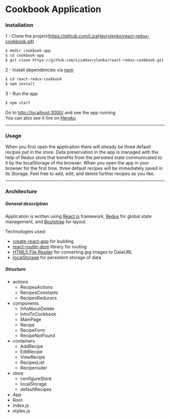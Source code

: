 # Cookbook Application
 
### Installation
 
 1 - Clone the project(https://github.com/LizaHavrylenko/react-redux-cookbook.git)
 ```sh
$ mkdir cookbook-app
$ cd cookbook-app
$ git clone https://github.com/LizaHavrylenko/react-redux-cookbook.git  
```
2 - Install dependencies via [npm](https://www.npmjs.com)
```sh
$ cd react-redux-cookbook
$ npm install
```
3 - Run the app
```sh
$ npm start
```
Go to [http://localhost:3000/](http://localhost:3000/#/) and see the app running  
You can also see it live on [Heroku](https://react-redux-cookbook.herokuapp.com)

---
### Usage

When you first open the application there will already be three default recipes put in the store. Data preservation in the app is managed with the help of Redux store that benefits from the persisted state communicated to it by the localStorage of the browser. When you open the app in your browser for the first time, three default recipes will be immediately saved in its Storage.  Feel free to add, edit, and delete further recipes as you like. 

---
### Architecture
##### General description
Application is written using [React.js](http://reactjs.net) framework, [Redux](https://github.com/reduxjs/redux) for global state management, and [Bootstrap](https://github.com/twbs/bootstrap) for layout. 

Technologies used:
  - [create-react-app](https://github.com/facebook/create-react-app) for building
  - [react-router-dom](https://github.com/ReactTraining/react-router/tree/master/packages/react-router-dom) library for routing
  - [HTML5 File Reader](https://developer.mozilla.org/en-US/docs/Web/API/FileReader) for converting jpg images to DataURL
  - [localStorage](https://developer.mozilla.org/en-US/docs/Web/API/Storage/LocalStorage) for persistent storage of data
  
  
  
##### Structure  

- actions  
   - RecipesActions  
   - RecipesConstants  
   - RecipesReducers  
- components  
   - InfoAboutDelete  
   - IntroToCookbook  
   - MainPage  
   - Recipe  
   - RecipeForm  
   - RecipeNotFound  
- containers  
   - AddRecipe  
   - EditRecipe  
   - ViewRecipe  
   - RecipesList  
   - Reciperouter  
- store  
   - configureStore  
   - localStorage  
   - defaultRecipes  
- App  
- Root  
- index.js  
- styles.js  



 
 
